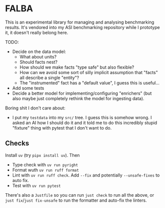 # FALBA

This is an experimental library for managing and analysing benchmarking results.
It's vendored into my ASI benchmarking repository while I prototype it, it
doesn't really belong here.

TODO:

- Decide on the data model:
  - What about units?
  - Should facts nest?
  - How should we make facts "type safe" but also flexible?
  - How can we avoid some sort of silly implicit assumption that "facts" all
    describe a single "entity"?
  - The "instrumented" fact has a "default value", I guess this is useful...
- Add some tests
- Decide a better model for implementing/configuring "enrichers" (but
  also maybe just completely rethink the model for ingesting data).

Boring shit I don't care about:

- I put my `testdata` into my `src/` tree. I guess this is somehow wrong. I
  asked an AI how I should do it and it told me to do this incredibly stupid
  "fixture" thing with pytest that I don't want to do.

## Checks

Install `uv` (try `pipx install uv`). Then

- Type check with `uv run pyright`
- Format wuth `uv run ruff format`
- Lint with `uv run ruff check`. Add `--fix` and potentially `--unsafe-fixes` to
  auto fix.
- Test with `uv run pytest`

There's also a `Justfile` so you can run `just check` to run all the above, or
`just fix`/`just fix-unsafe` to run the formatter and auto-fix the linters.